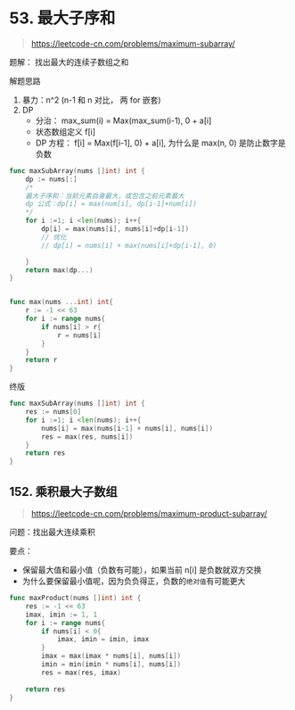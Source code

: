 # 53. 最大子序和

> https://leetcode-cn.com/problems/maximum-subarray/

题解： 找出最大的连续子数组之和

解题思路

1. 暴力：n^2 (n-1 和 n 对比， 两 for 嵌套)
2. DP
   - 分治： max_sum(i) = Max(max_sum(i-1), 0 + a[i]
   - 状态数组定义 f[i]
   - DP 方程： f[i] = Max(f[i-1], 0) + a[i], 为什么是 max(n, 0) 是防止数字是负数

```go
func maxSubArray(nums []int) int {
    dp := nums[:]
    /*
    最大子序和：当前元素自身最大，或包含之前元素最大
    dp 公式：dp[i] = max(num[i], dp[i-1]+num[i])
    */
    for i :=1; i <len(nums); i++{
        dp[i] = max(nums[i], nums[i]+dp[i-1])
        // 优化
        // dp[i] = nums[i] + max(nums[i]+dp[i-1], 0)

    }
    return max(dp...)
}


func max(nums ...int) int{
    r := -1 << 63
    for i := range nums{
        if nums[i] > r{
            r = nums[i]
        }
    }
    return r
}
```

终版

```go
func maxSubArray(nums []int) int {
    res := nums[0]
    for i :=1; i <len(nums); i++{
        nums[i] = max(nums[i-1] + nums[i], nums[i])
        res = max(res, nums[i])
    }
    return res
}
```

## 152. 乘积最大子数组

> https://leetcode-cn.com/problems/maximum-product-subarray/

问题：找出最大连续乘积

要点：

- 保留最大值和最小值（负数有可能），如果当前 n[i] 是负数就双方交换
- 为什么要保留最小值呢，因为负负得正，负数的`绝对值`有可能更大

```go
func maxProduct(nums []int) int {
    res := -1 << 63
    imax, imin := 1, 1
    for i := range nums{
        if nums[i] < 0{
            imax, imin = imin, imax
        }
        imax = max(imax * nums[i], nums[i])
        imin = min(imin * nums[i], nums[i])
        res = max(res, imax)
    
    return res
}
```
